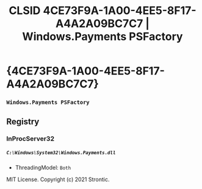 ﻿---
title: "CLSID 4CE73F9A-1A00-4EE5-8F17-A4A2A09BC7C7 | Windows.Payments PSFactory"
excerpt: What is COM-Object CLSID 4CE73F9A-1A00-4EE5-8F17-A4A2A09BC7C7?
---

# {4CE73F9A-1A00-4EE5-8F17-A4A2A09BC7C7}

### `Windows.Payments PSFactory`

## Registry


### InProcServer32

##### `C:\Windows\System32\Windows.Payments.dll`
* ThreadingModel: `Both`

MIT License. Copyright (c) 2021 Strontic.


